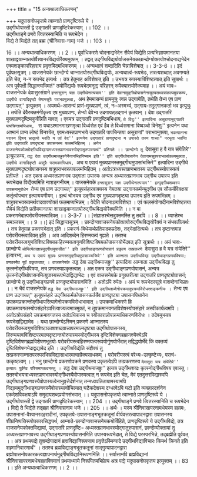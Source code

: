 +++
title = "15 अन्यथात्वाधिकरणम्"

+++
यदुपासनोपकृतये त्वाम्नाते प्राणदृष्टिरूपे ये ।  
उद्गीथोपास्ती द्वे उद्गातरि प्राणदृष्टिरेकस्याम् ।। 102 ।।  
उद्गीथाङ्गे प्रणवे त्वितरस्यामिति च रूपभेदेन ।  
विद्ये ते भिद्येते तत् ब्रह्म (श्रीनिवास-नाम) भजे ।। 103 ।।  
  
16 ।। अन्यथात्वाधिकरणम् ।। 2 ।। पूर्वाधिकरणे चोदनाद्यभेदेन सैवेयं विद्येति प्रत्यभिज्ञायमानतया शाखाद्वयाम्नातयोर्वैश्वानरविद्ययोरैक्यमुक्तम् । तद्वत् उद्गीथविद्ययोर्वाजसनेयकछान्दोग्योक्तयोश्चोदनाद्यभेदेन एक्यशङ्कापरिहाराय प्रवृत्तमिदमधिकरणम् ।। अन्यथात्वं शब्दादिति चेन्नाविशेषात् ।। 3-3-6 ।। इदं पूर्वपक्षसूत्रम् । वाजसनेयके छान्दोग्ये चाम्नातयोरुद्गीथविद्ययोः, अन्यथात्वं-रूपभेदः, तत्रत्यशब्दात् अवगम्यते इति चेत्, न-न रूपभेद इत्यर्थः । तत्र हेतुमाह अविशेषात् इति । उभयत्र रूपस्यापिशिष्टत्वात् इति सूत्रार्थः । अत्र पूर्वपक्षी सिद्धान्त्यभिमतं" तयोर्विद्ययोः रूपभेदमनूद्य परिहरन् रूपैक्यात्तयोरैक्यमाह ।। अयं भावः-वाजसनेयके देवासुरसंग्रामे ``हन्तासुरान् यज्ञ उद्गीथेनात्ययाम'' इति देवानामुद्गीथोपासनेनासुरपराभवसंकल्पमुपक्रम्य, उद्गीथे वागादिदृष्टौ तेषामसुरैः पराभवमुक्त्वा, ``अथ हेममासन्यं प्राममूचुः त्वन्न उद्गायेति, तथेति तेभ्य एष प्राण उदगायत्'' इत्युक्तम् । अयमर्थः-आसन्यं प्राणं-मुख्यप्राणं, त्वं, नः-अस्मभ्यं, उद्गाय-तदुद्गानकर्ता भव इत्यूचुः । तथेति देवैरुक्तमंगीकृत्य एष मुख्यप्राणः, तेभ्यो देवेभ्य उदगायत्उद्गानं कृतवान् । देवा उद्गातरि मुख्यप्राणदृष्टिमकुर्वन्निति यावत् । एवमत्र उद्गातरि प्रणदृष्टिमभिधाय, ``ते विदुः'' इत्यादिना असुराणामुद्गातरि पापचिन्तामभिधाय, `` स यथाऽश्मानमाखणमृत्वा विध्वंसेत एवं हैव ते विध्वंसमाना विष्वञ्चो विनेशुः'' इत्यनेन यथा अश्मानं प्राप्य लोष्टं विनश्येत्, एवमध्यस्तप्राणभावे उद्गातरि पापचिन्तया असुराणां" पराभवमुक्त्वा, ``भवत्यात्मना परास्य द्विषन् भ्रातृव्यो भवति य एवं वेद'' इत्यनेन उद्गातारं प्राणदृष्ट्या य उपास्ते तस्य शत्रवः" परभूता भवन्ति इति उद्गातरि प्रणदृष्ट्या उपासनस्य फलमभिहितम् । अनेन वाजसनेयकोक्तोद्गीथविद्यायामध्यस्तप्राणभावस्योद्गातुरुपास्यत्वं" प्रतियते ।। छान्दोग्ये तु ``देवासुरा ह वै यत्र संयेतिरे'' इत्युपक्रम्य, ``तद्ध देवा उद्गीथमाजह्रुरनेनैनानभिहनिष्याम इति'' इति उद्गीथोपासनेन देवानामसुरपराभवसंकल्पमुक्त्वा, उद्गीथे वागादिदृष्टौ असुरैः पराभवमभिधाय, ``अथ य एवायं मुख्यप्रामस्तमुद्गीथमुपासांचक्रिरे'' इत्यादिना उद्गीथे मुख्यप्राणदृष्ट्योपासनस्य शत्रुपराभवरूपफलमभिहितम् । अतोऽत्राध्यस्तप्राणभावस्य उद्गीथस्योपास्यत्वं प्रतीयते । अत एकत्र अध्यस्तप्राणभाव उद्गाता उपास्यः अन्यत्र अध्यास्तप्राणभाव उद्गीथ उपास्य इति रूपभेदान्न विद्यैक्यमिति नाशङ्गनीयम् । वाजसनेयके ``हन्तासुरान् यज्ञ उद्गीथेनात्ययाम'' इत्युद्गीथशब्दस्य उपक्रमानुरोधेन ``तेभ्य एष प्राण उदगायत्'' इत्युपसंहारवाक्यस्य नेयतया उद्गानकर्मण्युद्गीथ एव सौकर्यविवक्षया कर्तृत्वोपचार इत्याश्रयणीयम् । इत्थं चोभयत्र उद्गीथ एव मुख्यप्राणदृष्ट्या उपास्य इति रूपमभिन्नम् । शत्रुपराभवरूपमर्थवादवाक्योक्तं फलमाप्यभिन्नम् । वेदेति चोदनाऽप्यविशेष्टा । एवं फलसंयोगादीनामविशेष्टतया सैवेयं विद्येति प्रतीयमानतया शाखाद्वयाम्नातयोरुद्गीथविद्ययोरैक्यमिति ।। न वा प्रकरणभेदात्परोवरीयस्त्वादिवत् ।। 3-3-7 ।। [संज्ञातश्चेत्तदुक्तमस्ति तु तदपि ।। 8 ।। व्याप्तेश्च समञ्जसम् ।। 9 ।।] इदं सिद्धान्तसूत्रम् । छान्दोग्यवाजसनेयकोक्तयोरुद्गीथविद्ययोरैक्यं न संभवतीत्यर्थः । तत्र हेतुमाह प्रकरणभेदात् इति । प्रकरणं-विधेयार्थप्रतिपादकप्रदेशः, तद्भेदादित्यर्थः । तत्र दृष्टान्तमाह परोवरीयस्त्वादिवत् इति । अत्र आदिशब्देन हिरण्मयत्वं गृह्यते । ततश्च परोवरीयस्त्वगुणविशिष्टविषयकहिरण्मयत्वगुणविशिष्टविषयकोपासनयोर्भेदवत् इति सूत्रार्थः ।। अयं भावः- छान्दोग्ये ``ओमित्येतदक्षरमुद्गीथमुपासीत'' इति उद्गीथाङ्गप्रणवोपासनं प्रकृत्य तत्प्रकरणे ``देवासुरा ह वै यत्र संयेतिरे'' इत्यारभ्य, ``अथ य एवायं मुख्यः प्राणस्तमुद्गीथमुपासाञ्चक्रिरे'' इति आम्नाता उद्गीथविद्या उद्गीथाङ्गप्रणवविषया; प्रणवस्यैव पूर्वं प्रकृतत्वात् । वाजसनेयके ``तद्ध देवा उद्गीथमाजह्रुः'' इत्यादिना आम्नाता उद्गीथविद्या तु कृत्स्नोद्गीथविषया, तत्र प्रणवस्याप्रकृतत्वात् । अत एकत्र उद्गीथाङ्गप्रणवोपासनं, अन्यत्र कृत्स्नोद्गीथोपासनमित्युपास्यरूपभेदाद्विद्याभेदः । एवं वाजसनेयके प्रगुक्तरीत्या उद्गातरि प्राणदृष्ट्योपासनं; छान्दोग्ये तु उद्गीथाङ्गप्रणवे प्राणदृष्ट्योपासनमिति । अतोऽपि रुपेदः । अयं च रूपभेदस्सूत्रे वाशब्देनाभिप्रतः ।। न चैवं वाजसनेयके ``तद्ध देवा उद्गीथमाजह्रुः'' इति उद्गीथशब्देनोपक्रमादुपक्रमविरोधश्शङ्कनीयः । ``तेभ्य एष प्राण उदगायत्'' इत्युपसंहारे उद्गीथकर्मकोपासनकर्तर्येव प्राणदृष्ट्या उपासनपिधानेन उपक्रमप्रक्रान्तोद्गीथापरित्यागेनोपक्रमविरोधाभावात् । उपक्रमाधिकरणे हि उपक्रमावगतस्योपसंहारेऽपरित्याज्यत्वमात्रमुक्तं, न तूपक्रमानवगतविशेषस्योपसंहारे अस्वीकार्यत्वमपि । अतोऽत्रोपसंहारे उपक्रमावगतस्य ततोऽधिकस्य च स्वीकारान्नोपक्रमाधिकरणविरोधः । तदेवमुभयत्र रूपभेदाद्विद्याभेदः । यथा छान्दोग्येऽस्मिन् प्रकरणे आम्नातस्य परोवरीयस्त्वगुणविशिष्टाकाशशब्दवाच्यपरमात्मदृष्ट्या उद्गीथोपासनस्य, हिरण्मयत्वविशिष्टपरमात्मदृष्टान्तयोरुपास्यस्योद्गीथस्य दृष्टिविशेषणब्रह्मणश्चैक्येऽपि दृष्टिविशेषणब्रह्मविशेषणभूतयोः परोवरीयस्त्वहिरण्मयत्वरूपयोर्गुणयोर्भेदात् तद्विद्धयोर्भेदे किं वक्तव्यं दृष्टिविशेषणभेदाद्वद्याबेद इति । उद्गीश्रविद्येति संज्ञैक्यं तु तत्प्रकरणाम्नातपरस्परभिन्नविद्यासाधारमत्वान्नैक्यसाधकम् । परोवरीयस्त्वं परेभ्यः-उत्कृष्टेभ्यः, परत्वं-उत्कृष्टत्वम् ।। ननु छान्दोग्ये प्रकरणोपक्रमे प्रणवस्य प्रकृतत्वेऽपि तत्प्रकरणस्य ``देवासुरा यत्र संयेतिरे'' इत्यातः पूर्वमेव परिसमाप्तत्वमस्तु । ``तद्ध देवा उद्गीथमाजह्रुः'' इत्यत्र उद्गीथशव्दः कृत्स्नोद्गीथविषय एवास्तु । ततश्चोभयत्राध्यस्तप्राणभावस्योद्गीथस्यैवोपास्यत्वात् न रूपभेद इति चेत्, मैवं एतदुत्तरविद्यास्वपि उद्गीथाङ्गप्रणवस्यैवोपास्यत्वेनानुवृत्तेर्दर्शनात् तन्मध्यपतितायामस्यामपि विद्यायमुद्गीथाङ्गप्रणवस्यैवोपास्यत्वौचित्यात् घटैकदेशस्य दग्धत्वेऽपि घटो इति व्यवहारदर्शनेन एकदेशविवक्षयाऽपि समुदायशब्दप्रयोगसंभवात् ।। यदुपासनोपकृतयो त्वाम्नाते प्राणदृष्टिरूपे ये । उद्गीथोपास्ती द्वे उद्गातरि प्राणदृष्टिरेकस्याम् ।। 204 ।। उद्गीथाङ्गे प्रणवे त्वितरस्यामिति च रूपभेदेन । विद्ये ते भिद्येते तद्ब्रह्म श्रीनिवासनाम भजे ।। 205 ।। अर्थः । यस्य श्रीनिवासापरनामधेयस्य ब्रह्ममः, उपासनानां-वैश्वानरदहरादीनां, उपकृतये-उपासनाङ्गभूतक्रतूनां वीर्यवत्तरत्वापादनद्वारा उपासनस्य शीघ्रनिष्पत्तिरूपोपकारसिद्ध्यर्थ, आम्नाते-छान्दोग्यवाजसनेयकयोर्विहिते, प्राणदृष्टिरूपे ये उद्गीथविद्ये, तत्र वाजसनेयकोक्तविद्यायां, उद्गातरि प्राणदृष्टिः- अध्यस्तप्राणभावस्योद्गातुरुपासनं, छान्दोम्योक्तायां तु अध्यस्तप्राणभावस्य उद्गीथाङ्गप्रणवस्योपासनमिति उपास्यरूपभेदात्, ते विद्ये परस्परभिन्ने, तद्ब्रह्मेति पूर्ववत् ।। अत्र प्रथमपद्ये तुशब्दोपादानं ब्रह्मविद्यानिरूपणाय प्रवृत्तेऽस्मिन्पादे उद्गीथविद्याविचारः किमर्थ क्रियते इति शह्गानिवारणार्थं" । ततश्च ब्रह्मविद्याङ्गभूतक्रतूनां साद्गुण्यापादनद्वारा ब्रह्मोपासनोपकारकत्वज्ञापनार्थमुद्गीथविद्यानिरूपणमिति ।। सर्वासामपि ब्रह्मविद्यानां श्रीनिवासापरनामधेयब्रह्मविषयत्वं प्रथमाध्याये निरूपितमभिप्रेत्य अत्र पद्ये यदुपासनोपकृतय इत्युक्तम् ।। 83 ।। इति अन्यथात्वाधिकरणम् ।। 2 ।।